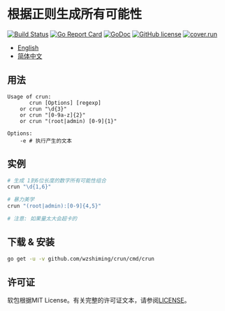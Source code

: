 # 根据正则生成所有可能性

[![Build Status](https://travis-ci.org/wzshiming/crun.svg?branch=master)](https://travis-ci.org/wzshiming/crun)
[![Go Report Card](https://goreportcard.com/badge/github.com/wzshiming/crun)](https://goreportcard.com/report/github.com/wzshiming/crun)
[![GoDoc](https://godoc.org/github.com/wzshiming/crun?status.svg)](https://godoc.org/github.com/wzshiming/crun)
[![GitHub license](https://img.shields.io/github/license/wzshiming/crun.svg)](https://github.com/wzshiming/crun/blob/master/LICENSE)
[![cover.run](https://cover.run/go/github.com/wzshiming/crun.svg?style=flat&tag=golang-1.10)](https://cover.run/go?tag=golang-1.10&repo=github.com%2Fwzshiming%2Fcrun)

- [English](./README.md)
- [简体中文](./README_cn.md)

## 用法

``` log
Usage of crun:
       crun [Options] [regexp]
    or crun "\d{3}"
    or crun "[0-9a-z]{2}"
    or crun "(root|admin) [0-9]{1}"

Options:
    -e # 执行产生的文本
```

## 实例

``` bash
# 生成 1到6位长度的数字所有可能性组合
crun "\d{1,6}"

# 暴力美学
crun "(root|admin):[0-9]{4,5}"

# 注意: 如果量太大会超卡的
```

## 下载 & 安装

``` bash
go get -u -v github.com/wzshiming/crun/cmd/crun
```

## 许可证

软包根据MIT License。有关完整的许可证文本，请参阅[LICENSE](https://github.com/wzshiming/crun/blob/master/LICENSE)。

